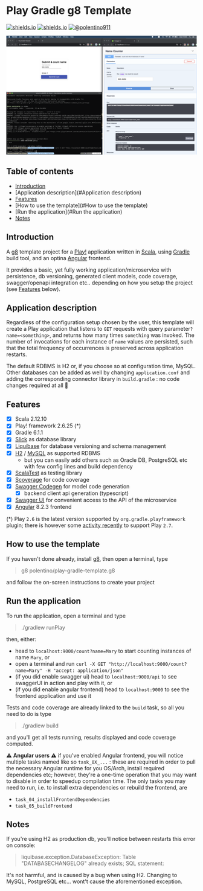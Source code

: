 Play Gradle g8 Template
=========================
[![shields.io](https://img.shields.io/badge/CONTRIBUTORS-WELCOME&lt;3-blueviolet)](https://creativecommons.org/publicdomain/zero/1.0/)
[![shields.io](http://img.shields.io/badge/LICENSE-CC0-blue.svg)](https://creativecommons.org/publicdomain/zero/1.0/)
[![@polentino911](https://img.shields.io/badge/VERSION-1.0.0-brightgreen.svg?logo=scala)](https://twitter.com/polentino911)

![Template examples](imgs/template_previews.png?raw=true "Template examples")


## Table of contents

 - [Introduction](#Introduction)
 - [Application description](#Application description)
 - [Features](#Features)
 - [How to use the template](#How to use the template)
 - [Run the application](#Run the application)
 - [Notes](#Notes)


## Introduction
A [g8](https://github.com/foundweekends/giter8.g8) template project for a [Play!](https://www.playframework.com/) application written
in [Scala](https://www.scala-lang.org/), using [Gradle](https://gradle.org/) build tool, and an optina [Angular](https://angular.io/)
frontend.

It provides a basic, yet fully working application/microservice with persistence, db versioning,
generated client models, code coverage, swagger/openapi integration etc.. depending on how you setup the project
(see [Features](#Features) below).


## Application description
Regardless of the configuration setup chosen by the user, this template will create a Play application that listens to `GET` requests
with query parameter`?name=<something>`, and returns how many times `something` was invoked. The number of invocations for each
instance of `name` values are persisted, such that the total frequency of occurrences is preserved across application restarts.

The default RDBMS is H2 or, if you choose so at configuration time, MySQL. Other databases can be added as well by changing
`application.conf` and adding the corresponding connector library in `build.gradle` : no code changes required at all :tada:


## Features
 - [x] Scala 2.12.10
 - [x] Play! framework 2.6.25 (*)
 - [x] Gradle 6.1.1
 - [x] [Slick](http://scala-slick.org/) as database library
 - [x] [Liquibase](https://www.liquibase.org/) for database versioning and schema management
 - [x] [H2](https://www.h2database.com/html/main.html) / [MySQL](https://www.mysql.com/it) as supported RDBMS 
   - but you can easily add others such as Oracle DB, PostgreSQL etc with few config lines and build dependency
 - [x] [ScalaTest](http://www.scalatest.org/) as testing library
 - [x] [Scoverage](http://scoverage.org/) for code coverage
 - [x] [Swagger Codegen](https://github.com/swagger-api/swagger-codegen) for model code generation
   - [x] backend client api generation (typescript)
 - [x] [Swagger UI](https://github.com/swagger-api/swagger-ui) for convenient access to the API of
   the microservice
 - [x] [Angular](https://angular.io/) 8.2.3 frontend

(*) Play `2.6` is the latest version supported by `org.gradle.playframework` plugin; there is however some
[activity recently](https://github.com/gradle/playframework/commit/ee20b323b1a79f85f8261621272e4743e6476968) 
to support Play `2.7`.


## How to use the template

If you haven't done already, install [g8](https://github.com/foundweekends/giter8.g8), then open a terminal,  type

> g8 polentino/play-gradle-template.g8

and follow the on-screen instructions to create your project


## Run the application

To run the application, open a terminal and type

> ./gradlew runPlay

then, either:
  - head to `localhost:9000/count?name=Mary` to start counting instances of name `Mary`, or
  - open a terminal and run `curl -X GET "http://localhost:9000/count?name=Mary" -H "accept: application/json"`
  - (if you did enable swagger ui) head to `localhost:9000/api` to see swaggerUI in action and play with it, or
  - (if you did enable angular frontend) head to `localhost:9000` to see the frontend application and use it

Tests and code coverage are already linked to the `build` task, so all you need to
do is type
> ./gradlew build

and you'll get all tests running, results displayed and code coverage computed.

:warning: **Angular users** :warning: if you've enabled Angular frontend, you will notice multiple tasks named like so
`task_0X_...` : these are required in order to pull the necessary Angular runtime for you OS/Arch, install required
dependencies etc; however, they're a one-time operation that you may want to disable in order to speedup compilation time.
The only tasks you may need to run, i.e. to install extra dependencies or rebuild the frontend, are
  - `task_04_installFrontendDependencies`
  - `task_05_buildFrontend`

## Notes

If you're using H2 as production db, you'll notice between restarts this error on console:
> liquibase.exception.DatabaseException: Table "DATABASECHANGELOG" already exists; SQL statement:

It's not harmful, and is caused by a bug when using H2. Changing to MySQL, PostgreSQL etc...
wont't cause the aforementioned exception.